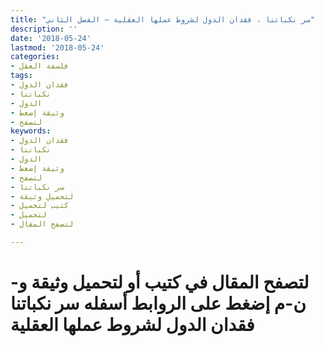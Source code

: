 ```yaml
---
title: "سر نكباتنا ، فقدان الدول لشروط عملها العقلية – الفصل الثاني"
description: ''
date: '2018-05-24'
lastmod: '2018-05-24'
categories:
- فلسفة العقل
tags:
- فقدان الدول
- نكباتنا
- الدول
- وثيقة إضغط
- لتصفح
keywords:
- فقدان الدول
- نكباتنا
- الدول
- وثيقة إضغط
- لتصفح
- سر نكباتنا
- لتحميل وثيقة
- كتيب لتحميل
- لتحميل
- لتصفح المقال

---
```

# **لتصفح المقال في كتيب أو لتحميل وثيقة و-ن-م إضغط على الروابط أسفله** **سر نكباتنا فقدان الدول لشروط عملها العقلية**

###